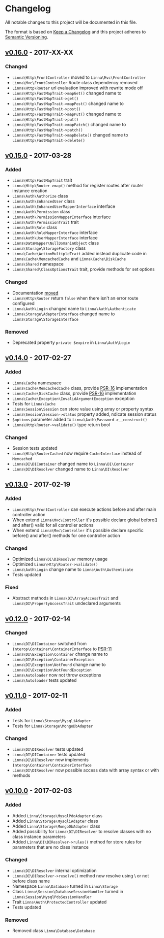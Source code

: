 
# Changelog

All notable changes to this project will be documented in this file.

The format is based on [Keep a Changelog](http://keepachangelog.com/) 
and this project adheres to [Semantic Versioning](http://semver.org/).

## [v0.16.0](https://github.com/s3b4stian/linna-framework/compare/v0.15.0...v0.16.0) - 2017-XX-XX

### Changed
* `Linna\Http\FrontController` moved to `Linna\Mvc\FrontController`
* `Linna\Mvc\FrontController` Route class dependency removed
* `Linna\Http\Router` url evaluation improved with rewrite mode off
* `Linna\Http\FastMapTrait->mapGet()` changed name to `Linna\Http\FastMapTrait->get()`
* `Linna\Http\FastMapTrait->mapPost()` changed name to `Linna\Http\FastMapTrait->post()`
* `Linna\Http\FastMapTrait->mapPut()` changed name to `Linna\Http\FastMapTrait->put()`
* `Linna\Http\FastMapTrait->mapPatch()` changed name to `Linna\Http\FastMapTrait->patch()` 
* `Linna\Http\FastMapTrait->mapDelete()` changed name to `Linna\Http\FastMapTrait->delete()`


## [v0.15.0](https://github.com/s3b4stian/linna-framework/compare/v0.14.0...v0.15.0) - 2017-03-28

### Added
* `Linna\Http\FastMapTrait` trait
* `Linna\Http\Router->map()` method for register routes after router instance creation
* `Linna\Auth\Authorize` class
* `Linna\Auth\EnhancedUser` class
* `Linna\Auth\EnhancedUserMapperInterface` interface
* `Linna\Auth\Permission` class
* `Linna\Auth\PermissionMapperInterface` interface
* `Linna\Auth\PermissionTrait` trait
* `Linna\Auth\Role` class
* `Linna\Auth\RoleMapperInterface` interface
* `Linna\Auth\UserMapperInterface` interface
* `Linna\DataMapper\NullDomaninObject` class
* `Linna\Storage\StorageFactory` class
* `Linna\Cache\ActionMultipleTrait` added instead duplicate code in `Linna\Cache\MemcachedCache` and `Linna\Cache\DiskCache`
* `Linna\Shared` namespace
* `Linna\Shared\ClassOptionsTrait` trait, provide methods for set options

### Changed
* Documentation [moved](https://github.com/s3b4stian/linna-framework-doc)
* `Linna\Http\Router` return `false` when there isn't an error route configured
* `Linna\Auth\Login` changed name to `Linna\Auth\Authenticate`
* `Linna\Storage\AdapterInterface` changed name to `Linna\Storage\StorageInterface`

### Removed
* Deprecated property `private $expire` in `Linna\Auth\Login`

## [v0.14.0](https://github.com/s3b4stian/linna-framework/compare/v0.13.0...v0.14.0) - 2017-02-27

### Added
* `Linna\Cache` namespace
* `Linna\Cache\MemcachedCache` class, provide [PSR-16](https://github.com/php-fig/fig-standards/blob/master/accepted/PSR-16-simple-cache.md) implementation
* `Linna\Cache\DiskCache` class, provide [PSR-16](https://github.com/php-fig/fig-standards/blob/master/accepted/PSR-16-simple-cache.md) implementation
* `Linna\Cache\Exception\InvalidArgumentException` exception
* Tests for `Linna\Cache`
* `Linna\Session\Session` can store value using array or property syntax
* `Linna\Session\Session->status` property added, ndicate session status
* `$options` parameter added to `Linna\Auth\Password->__construct()`
* `Linna\Http\Router->validate()` type return bool

### Changed
* Session tests updated
* `Linna\Http\RouterCached` now require `CacheInterface` instead of `Memcached`
* `Linna\DI\DIContainer` changed name to `Linna\DI\Container`
* `Linna\DI\DIResolver` changed name to `Linna\DI\Resolver`

## [v0.13.0](https://github.com/s3b4stian/linna-framework/compare/v0.12.0...v0.13.0) - 2017-02-19

### Added
* `Linna\Http\FrontController` can execute actions before and after main controller action
* When extend `Linna\Mvc\Controller` it's possible declare global before() and after() valid for all controller actions
* When extend `Linna\Mvc\Controller` it's possible declare specific before() and after() methods for one controller action

### Changed
* Optimized `Linna\DI\DIResolver` memory usage
* Optimized `Linna\Http\Router->validate()`
* `Linna\Auth\Login` change name to `Linna\Auth\Authenticate`
* Tests updated

### Fixed
* Abstract methods in `Linna\DI\ArrayAccessTrait` and `Linna\DI\PropertyAccessTrait` undeclared arguments

## [v0.12.0](https://github.com/s3b4stian/linna-framework/compare/v0.11.0...v0.12.0) - 2017-02-14

### Changed
* `Linna\DI\DIContainer` switched from `Interop\Container\ContainerInterface` to [PSR-11](https://github.com/php-fig/fig-standards/blob/master/accepted/PSR-11-container.md)
* `Linna\DI\Exception\Container` change name to `Linna\DI\Exception\ContainerException`
* `Linna\DI\Exception\NotFound` change name to `Linna\DI\Exception\NotFoundException`
* `Linna\Autoloader` now not throw exceptions 
* `Linna\Autoloader` tests updated

## [v0.11.0](https://github.com/s3b4stian/linna-framework/compare/v0.10.0...v0.11.0) - 2017-02-11

### Added
* Tests for `Linna\Storage\MysqliAdapter`
* Tests for `Linna\Storage\MongoDbAdapter`

### Changed
* `Linna\DI\DIResolver` tests updated
* `Linna\DI\DIContainer` tests updated
* `Linna\DI\DIResolver` now implements `Interop\Container\ContainerInterface`
* `Linna\DI\DIResolver` now possible access data with array syntax or with methods

## [v0.10.0](https://github.com/s3b4stian/linna-framework/compare/v0.9.1...v0.10.0) - 2017-02-03

### Added
* Added `Linna\Storage\MysqlPdoAdapter` class
* Added `Linna\Storage\MysqliAdapter` class
* Added `Linna\Storage\MongoDbAdapter` class
* Added possibility for `Linna\DI\DIResolver` to resolve classes with no class instance parameters
* Added `Linna\DI\DIResolver->rules()` method for store rules for parameters that are no class instance

### Changed
* `Linna\DI\DIResolver` internal optimization
* `Linna\DI\DIResolver->resolve()` method now resolve using \ or not before class name
* Namespace `Linna\Database` turned in `Linna\Storage`
* Class `Linna\Session\DatabaseSessionHandler` turned in `Linna\Session\MysqlPdoSessionHandler`
* Trait `Linna\Auth\ProtectedController` updated
* Tests updated

### Removed
* Removed class `Linna\Database\Database` 
